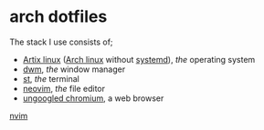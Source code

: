 # arch dotfiles

The stack I use consists of;
- [Artix linux](https://artixlinux.org/) ([Arch linux](https://www.archlinux.org/) without [systemd](https://wiki.archlinux.org/index.php/systemd)), *the* operating system
- [dwm](https://dwm.suckless.org/), *the* window manager
- [st](https://st.suckless.org/), *the* terminal
- [neovim](https://neovim.io/), *the* file editor
- [ungoogled chromium](https://github.com/Eloston/ungoogled-chromium), a web browser

[nvim](./img/nvim-init.png)
